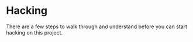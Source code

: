 # Hacking

There are a few steps to walk through and understand before you can start hacking on this project.
